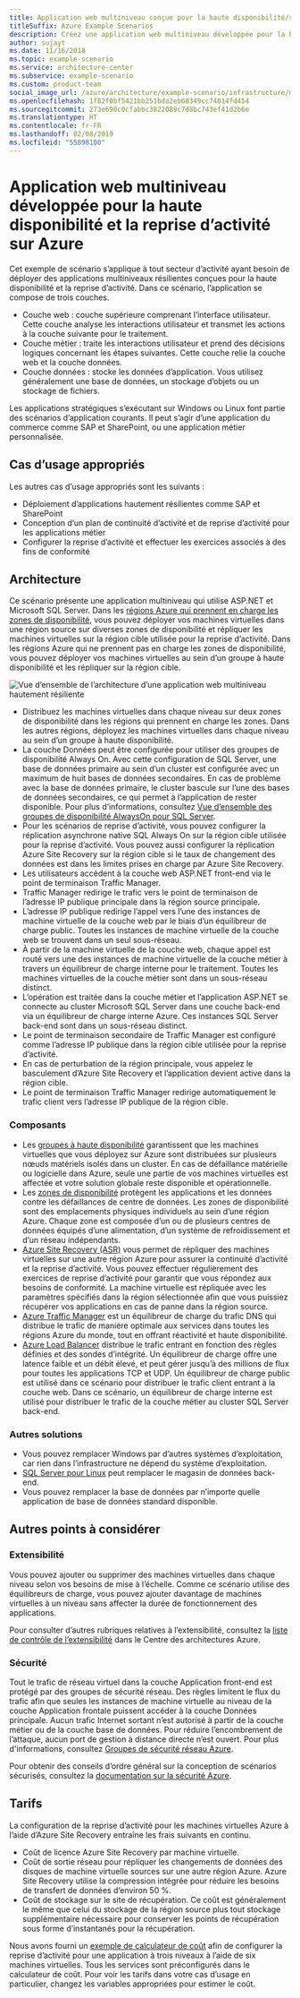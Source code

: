 ```yaml
---
title: Application web multiniveau conçue pour la haute disponibilité/reprise d’activité
titleSuffix: Azure Example Scenarios
description: Créez une application web multiniveau développée pour la haute disponibilité et la reprise d’activité après sinistre sur Azure à l’aide de machines virtuelles Azure, de groupes à haute disponibilité, de zones de disponibilité, d’Azure Site Recovery et d’Azure Traffic Manager.
author: sujayt
ms.date: 11/16/2018
ms.topic: example-scenario
ms.service: architecture-center
ms.subservice: example-scenario
ms.custom: product-team
social_image_url: /azure/architecture/example-scenario/infrastructure/media/arhitecture-disaster-recovery-multi-tier-app.png
ms.openlocfilehash: 1f82f0bf5421bb251bda2eb60349cc74014fd454
ms.sourcegitcommit: 273e690c0cfabbc3822089c7d8bc743ef41d2b6e
ms.translationtype: HT
ms.contentlocale: fr-FR
ms.lasthandoff: 02/08/2019
ms.locfileid: "55898100"
---
```

# <a name="multitier-web-application-built-for-high-availability-and-disaster-recovery-on-azure"></a>Application web multiniveau développée pour la haute disponibilité et la reprise d’activité sur Azure

Cet exemple de scénario s’applique à tout secteur d’activité ayant besoin de déployer des applications multiniveaux résilientes conçues pour la haute disponibilité et la reprise d’activité. Dans ce scénario, l’application se compose de trois couches.

- Couche web : couche supérieure comprenant l’interface utilisateur. Cette couche analyse les interactions utilisateur et transmet les actions à la couche suivante pour le traitement.
- Couche métier : traite les interactions utilisateur et prend des décisions logiques concernant les étapes suivantes. Cette couche relie la couche web et la couche données.
- Couche données : stocke les données d’application. Vous utilisez généralement une base de données, un stockage d’objets ou un stockage de fichiers.

Les applications stratégiques s’exécutant sur Windows ou Linux font partie des scénarios d’application courants. Il peut s’agir d’une application du commerce comme SAP et SharePoint, ou une application métier personnalisée.

## <a name="relevant-use-cases"></a>Cas d’usage appropriés

Les autres cas d’usage appropriés sont les suivants :

- Déploiement d’applications hautement résilientes comme SAP et SharePoint
- Conception d’un plan de continuité d’activité et de reprise d’activité pour les applications métier
- Configurer la reprise d’activité et effectuer les exercices associés à des fins de conformité

## <a name="architecture"></a>Architecture

Ce scénario présente une application multiniveau qui utilise ASP.NET et Microsoft SQL Server. Dans les [régions Azure qui prennent en charge les zones de disponibilité](/azure/availability-zones/az-overview#regions-that-support-availability-zones), vous pouvez déployer vos machines virtuelles dans une région source sur diverses zones de disponibilité et répliquer les machines virtuelles sur la région cible utilisée pour la reprise d’activité. Dans les régions Azure qui ne prennent pas en charge les zones de disponibilité, vous pouvez déployer vos machines virtuelles au sein d’un groupe à haute disponibilité et les répliquer sur la région cible.

![Vue d’ensemble de l’architecture d’une application web multiniveau hautement résiliente][architecture]

- Distribuez les machines virtuelles dans chaque niveau sur deux zones de disponibilité dans les régions qui prennent en charge les zones. Dans les autres régions, déployez les machines virtuelles dans chaque niveau au sein d’un groupe à haute disponibilité.
- La couche Données peut être configurée pour utiliser des groupes de disponibilité Always On. Avec cette configuration de SQL Server, une base de données primaire au sein d’un cluster est configurée avec un maximum de huit bases de données secondaires. En cas de problème avec la base de données primaire, le cluster bascule sur l’une des bases de données secondaires, ce qui permet à l’application de rester disponible. Pour plus d’informations, consultez [Vue d’ensemble des groupes de disponibilité AlwaysOn pour SQL Server][docs-sql-always-on].
- Pour les scénarios de reprise d’activité, vous pouvez configurer la réplication asynchrone native SQL Always On sur la région cible utilisée pour la reprise d’activité. Vous pouvez aussi configurer la réplication Azure Site Recovery sur la région cible si le taux de changement des données est dans les limites prises en charge par Azure Site Recovery.
- Les utilisateurs accèdent à la couche web ASP.NET front-end via le point de terminaison Traffic Manager.
- Traffic Manager redirige le trafic vers le point de terminaison de l’adresse IP publique principale dans la région source principale.
- L’adresse IP publique redirige l’appel vers l’une des instances de machine virtuelle de la couche web par le biais d’un équilibreur de charge public. Toutes les instances de machine virtuelle de la couche web se trouvent dans un seul sous-réseau.
- À partir de la machine virtuelle de la couche web, chaque appel est routé vers une des instances de machine virtuelle de la couche métier à travers un équilibreur de charge interne pour le traitement. Toutes les machines virtuelles de la couche métier sont dans un sous-réseau distinct.
- L’opération est traitée dans la couche métier et l’application ASP.NET se connecte au cluster Microsoft SQL Server dans une couche back-end via un équilibreur de charge interne Azure. Ces instances SQL Server back-end sont dans un sous-réseau distinct.
- Le point de terminaison secondaire de Traffic Manager est configuré comme l’adresse IP publique dans la région cible utilisée pour la reprise d’activité.
- En cas de perturbation de la région principale, vous appelez le basculement d’Azure Site Recovery et l’application devient active dans la région cible.
- Le point de terminaison Traffic Manager redirige automatiquement le trafic client vers l’adresse IP publique de la région cible.

### <a name="components"></a>Composants

- Les [groupes à haute disponibilité][docs-availability-sets] garantissent que les machines virtuelles que vous déployez sur Azure sont distribuées sur plusieurs nœuds matériels isolés dans un cluster. En cas de défaillance matérielle ou logicielle dans Azure, seule une partie de vos machines virtuelles est affectée et votre solution globale reste disponible et opérationnelle.
- Les [zones de disponibilité][docs-availability-zones] protègent les applications et les données contre les défaillances de centre de données. Les zones de disponibilité sont des emplacements physiques individuels au sein d’une région Azure. Chaque zone est composée d’un ou de plusieurs centres de données équipés d’une alimentation, d’un système de refroidissement et d’un réseau indépendants.
- [Azure Site Recovery (ASR)][docs-azure-site-recovery] vous permet de répliquer des machines virtuelles sur une autre région Azure pour assurer la continuité d’activité et la reprise d’activité. Vous pouvez effectuer régulièrement des exercices de reprise d’activité pour garantir que vous répondez aux besoins de conformité. La machine virtuelle est répliquée avec les paramètres spécifiés dans la région sélectionnée afin que vous puissiez récupérer vos applications en cas de panne dans la région source.
- [Azure Traffic Manager][docs-traffic-manager] est un équilibreur de charge du trafic DNS qui distribue le trafic de manière optimale aux services dans toutes les régions Azure du monde, tout en offrant réactivité et haute disponibilité.
- [Azure Load Balancer][docs-load-balancer] distribue le trafic entrant en fonction des règles définies et des sondes d’intégrité. Un équilibreur de charge offre une latence faible et un débit élevé, et peut gérer jusqu’à des millions de flux pour toutes les applications TCP et UDP. Un équilibreur de charge public est utilisé dans ce scénario pour distribuer le trafic client entrant à la couche web. Dans ce scénario, un équilibreur de charge interne est utilisé pour distribuer le trafic de la couche métier au cluster SQL Server back-end.

### <a name="alternatives"></a>Autres solutions

- Vous pouvez remplacer Windows par d’autres systèmes d’exploitation, car rien dans l’infrastructure ne dépend du système d’exploitation.
- [SQL Server pour Linux][docs-sql-server-linux] peut remplacer le magasin de données back-end.
- Vous pouvez remplacer la base de données par n’importe quelle application de base de données standard disponible.

## <a name="other-considerations"></a>Autres points à considérer

### <a name="scalability"></a>Extensibilité

Vous pouvez ajouter ou supprimer des machines virtuelles dans chaque niveau selon vos besoins de mise à l’échelle. Comme ce scénario utilise des équilibreurs de charge, vous pouvez ajouter davantage de machines virtuelles à un niveau sans affecter la durée de fonctionnement des applications.

Pour consulter d’autres rubriques relatives à l’extensibilité, consultez la [liste de contrôle de l’extensibilité][scalability] dans le Centre des architectures Azure.

### <a name="security"></a>Sécurité

Tout le trafic de réseau virtuel dans la couche Application front-end est protégé par des groupes de sécurité réseau. Des règles limitent le flux du trafic afin que seules les instances de machine virtuelle au niveau de la couche Application frontale puissent accéder à la couche Données principale. Aucun trafic Internet sortant n’est autorisé à partir de la couche métier ou de la couche base de données. Pour réduire l’encombrement de l’attaque, aucun port de gestion à distance directe n’est ouvert. Pour plus d'informations, consultez [Groupes de sécurité réseau Azure][docs-nsg].

Pour obtenir des conseils d’ordre général sur la conception de scénarios sécurisés, consultez la [documentation sur la sécurité Azure][security].

## <a name="pricing"></a>Tarifs

La configuration de la reprise d’activité pour les machines virtuelles Azure à l’aide d’Azure Site Recovery entraîne les frais suivants en continu.

- Coût de licence Azure Site Recovery par machine virtuelle.
- Coût de sortie réseau pour répliquer les changements de données des disques de machine virtuelle sources sur une autre région Azure. Azure Site Recovery utilise la compression intégrée pour réduire les besoins de transfert de données d’environ 50 %.
- Coût de stockage sur le site de récupération. Ce coût est généralement le même que celui du stockage de la région source plus tout stockage supplémentaire nécessaire pour conserver les points de récupération sous forme d’instantanés pour la récupération.

Nous avons fourni un [exemple de calculateur de coût][calculator] afin de configurer la reprise d’activité pour une application à trois niveaux à l’aide de six machines virtuelles. Tous les services sont préconfigurés dans le calculateur de coût. Pour voir les tarifs dans votre cas d’usage en particulier, changez les variables appropriées pour estimer le coût.

<!-- links -->
[architecture]: ./media/arhitecture-disaster-recovery-multi-tier-app.png
[autoscaling]: /azure/architecture/best-practices/auto-scaling
[availability]: ../../checklist/availability.md
[resiliency]: /azure/architecture/resiliency/
[security]: /azure/security/
[scalability]: /azure/architecture/checklist/scalability
[docs-availability-zones]: /azure/availability-zones/az-overview
[docs-load-balancer]: /azure/load-balancer/load-balancer-overview
[docs-nsg]: /azure/virtual-network/security-overview
[docs-vmss]: /azure/virtual-machine-scale-sets/overview
[docs-sql-always-on]: /sql/database-engine/availability-groups/windows/overview-of-always-on-availability-groups-sql-server
[docs-vmss-autoscale]: /azure/virtual-machine-scale-sets/virtual-machine-scale-sets-autoscale-overview
[docs-vnet]: /azure/virtual-network/virtual-networks-overview
[docs-sql-server-linux]: /sql/linux/sql-server-linux-overview?view=sql-server-linux-2017
[docs-traffic-manager]: /azure/traffic-manager/
[docs-azure-site-recovery]: /azure/site-recovery/azure-to-azure-quickstart/
[docs-availability-sets]: /azure/virtual-machines/windows/manage-availability/
[calculator]: https://azure.com/e/6835332265044d6d931d68c917979e6d/
